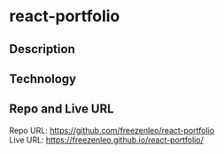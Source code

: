 # react-portfolio

## Description


## Technology

## Repo and Live URL
Repo URL: https://github.com/freezenleo/react-portfolio
</br>
Live URL: https://freezenleo.github.io/react-portfolio/
